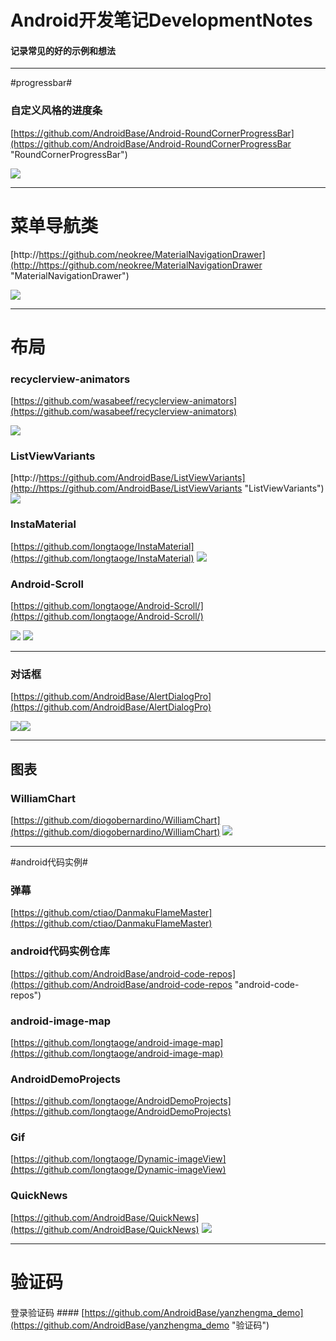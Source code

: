 # Android开发笔记DevelopmentNotes
#### 记录常见的好的示例和想法 ####




----------


#progressbar#



### 自定义风格的进度条 ###
[https://github.com/AndroidBase/Android-RoundCornerProgressBar](https://github.com/AndroidBase/Android-RoundCornerProgressBar "RoundCornerProgressBar")

![](https://raw.githubusercontent.com/akexorcist/Android-RoundCornerProgressBar/master/image/header.jpg)



----------

# 菜单导航类 #
[http://https://github.com/neokree/MaterialNavigationDrawer](http://https://github.com/neokree/MaterialNavigationDrawer "MaterialNavigationDrawer")

![](http://https://camo.githubusercontent.com/7043b4240e1be50bb68b3f101c1f9815c9be0f11/68747470733a2f2f7261772e6769746875622e636f6d2f6e656f6b7265652f4d6174657269616c4e617669676174696f6e4472617765722f6d61737465722f73637265656e312e6a7067)


----------

# 布局 #

### recyclerview-animators ###

[https://github.com/wasabeef/recyclerview-animators](https://github.com/wasabeef/recyclerview-animators)

![](http://https://github.com/wasabeef/recyclerview-animators/blob/master/art/demo.gif)

### ListViewVariants ###

[http://https://github.com/AndroidBase/ListViewVariants](http://https://github.com/AndroidBase/ListViewVariants "ListViewVariants")
![](https://raw.githubusercontent.com/AndroidDeveloperLB/ListViewVariants/master/demo.gif)

### InstaMaterial ###

[https://github.com/longtaoge/InstaMaterial](https://github.com/longtaoge/InstaMaterial)
![](https://camo.githubusercontent.com/9a5070cf2da532316c97a5dc7620b3bbba8f1106/687474703a2f2f696d672e796f75747562652e636f6d2f76692f6659687063314c646448452f302e6a7067)




### Android-Scroll  ###


[https://github.com/longtaoge/Android-Scroll/](https://github.com/longtaoge/Android-Scroll/)

![](http://https://github.com/longtaoge/Android-Scroll/raw/master/%E7%99%BB%E5%BD%95%E7%9A%84%E5%BC%B9%E5%87%BA%E6%A1%86.gif)
![](https://github.com/longtaoge/Android-Scroll/raw/master/%E7%AA%97%E5%B8%98%E6%95%88%E6%9E%9C.gif)




----------

### 对话框 ###


[https://github.com/AndroidBase/AlertDialogPro](https://github.com/AndroidBase/AlertDialogPro)

![](https://github.com/fengdai/AlertDialogPro/raw/master/image/holo_light_dialog_only.png)![](https://github.com/fengdai/AlertDialogPro/raw/master/image/flavored_material_light.png)






----------

## 图表 ##
### WilliamChart ###

[https://github.com/diogobernardino/WilliamChart](https://github.com/diogobernardino/WilliamChart)
![](https://github.com/diogobernardino/WilliamChart/raw/master/art/demo2.gif)


----------

#android代码实例#

### 弹幕 ###

[https://github.com/ctiao/DanmakuFlameMaster](https://github.com/ctiao/DanmakuFlameMaster)




### android代码实例仓库 ###

[https://github.com/AndroidBase/android-code-repos](https://github.com/AndroidBase/android-code-repos "android-code-repos")

### android-image-map ###
[https://github.com/longtaoge/android-image-map](https://github.com/longtaoge/android-image-map)


### AndroidDemoProjects ###

[https://github.com/longtaoge/AndroidDemoProjects](https://github.com/longtaoge/AndroidDemoProjects)

### Gif ###
[https://github.com/longtaoge/Dynamic-imageView](https://github.com/longtaoge/Dynamic-imageView)

### QuickNews ###
[https://github.com/AndroidBase/QuickNews](https://github.com/AndroidBase/QuickNews)
![](https://raw.githubusercontent.com/tigerguixh/QuickNews/master/jietu.gif)

----------

# 验证码 #
#### 
登录验证码 ####
[https://github.com/AndroidBase/yanzhengma_demo](https://github.com/AndroidBase/yanzhengma_demo "验证码")